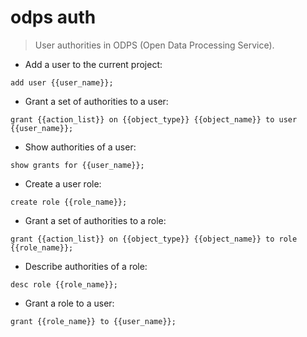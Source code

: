 # odps auth

> User authorities in ODPS (Open Data Processing Service).

- Add a user to the current project:

`add user {{user_name}};`

- Grant a set of authorities to a user:

`grant {{action_list}} on {{object_type}} {{object_name}} to user {{user_name}};`

- Show authorities of a user:

`show grants for {{user_name}};`

- Create a user role:

`create role {{role_name}};`

- Grant a set of authorities to a role:

`grant {{action_list}} on {{object_type}} {{object_name}} to role {{role_name}};`

- Describe authorities of a role:

`desc role {{role_name}};`

- Grant a role to a user:

`grant {{role_name}} to {{user_name}};`
